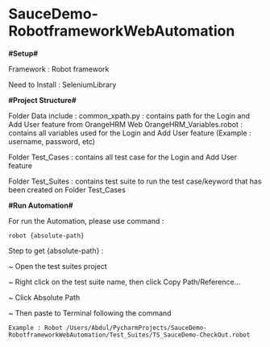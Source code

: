 # SauceDemo-RobotframeworkWebAutomation

**#Setup#**

Framework 	 : Robot framework

Need to Install	 : SeleniumLibrary

**#Project Structure#**

Folder Data include : 
common_xpath.py : contains path for the Login and Add User feature from OrangeHRM Web
OrangeHRM_Variables.robot : contains all variables used for the Login and Add User feature (Example : username, password, etc)

Folder Test_Cases	 : contains all test case for the Login and Add User feature

Folder Test_Suites 	 : contains test suite to run the test case/keyword that has been created on Folder Test_Cases


**#Run Automation#**

For run the Automation, please use command :

	robot {absolute-path}

	
Step to get {absolute-path} : 

~ Open the test suites project

~ Right click on the test suite name, then click Copy Path/Reference…
		
~ Click Absolute Path

~ Then paste to Terminal following the command

	Example : Robot /Users/Abdul/PycharmProjects/SauceDemo-RobotframeworkWebAutomation/Test_Suites/TS_SauceDemo-CheckOut.robot
